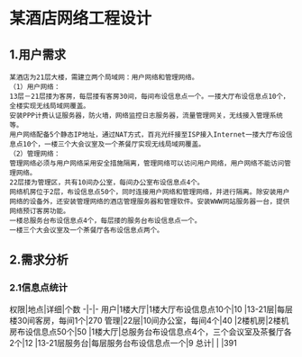 # 某酒店网络工程设计
## 1.用户需求
	某酒店为21层大楼，需建立两个局域网：用户网络和管理网络。
	（1）用户网络：
	13层－21层搂为客房，每层搂有客房30间，每间布设信息点一个。一搂大厅布设信息点10个，全楼实现无线局域网覆盖。
	安装PPP计费认证服务器，防火墙，网络监控日志服务器，流量管理网关，无线接入管理系统等。
	用户网络配备5个静态IP地址，通过NAT方式，百兆光纤接至ISP接入Internet一搂大厅布设信息点10个，一楼三个大会议室及一个茶餐厅实现无线局域网覆盖。
	（2）管理网络：
	管理网络必须与用户网络采用安全措施隔离，管理网络可以访问用户网络，用户网络不能访问管理网络。
	22层搂为管理区，共有10间办公室，每间办公室布设信息点4个。
	网络机房位于2层，布设信息点50个，同时连接用户网络和管理网络，并进行隔离。除安装用户网络的设备外，还安装管理网络的酒店管理服务器和管理软件。安装WWW网站服务器一台，提供网络预订客房功能。
	一楼总服务台布设信息点4个，每层搂的服务台布设信息点一个。
	一楼三个大会议室及一个茶餐厅各布设信息点两个。
## 2.需求分析
### 2.1信息点统计
权限|地点|详细|个数
-|-|-
用户|1楼大厅|1楼大厅布设信息点10个|10
	|13-21层|每层楼30间客房，每间1个|270
管理|22层|10间办公室，每间4个|40
	|2楼机房|2楼机房布设信息点50个|50
	|1楼大厅|总服务台布设信息点4个，三个会议室及茶餐厅各2个|12
	|13-21层服务台|每层服务台布设信息点一个|9
总计|		|		|391
